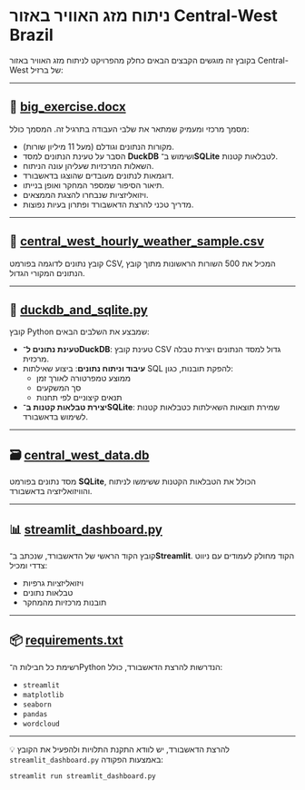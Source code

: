 # ניתוח מזג האוויר באזור Central-West Brazil

בקובץ זה מוגשים הקבצים הבאים כחלק מהפרויקט לניתוח מזג האוויר באזור Central-West של ברזיל:

---

## 📄 [big_exercise.docx](big_exercise.docx)  
מסמך מרכזי ומעמיק שמתאר את שלבי העבודה בתרגיל זה. המסמך כולל:

- מקורות הנתונים וגודלם (מעל 11 מיליון שורות).
- הסבר על טעינת הנתונים למסד **DuckDB** ושימוש ב־**SQLite** לטבלאות קטנות.
- השאלות המרכזיות שעליהן עונה הניתוח.
- דוגמאות לנתונים מעובדים שהוצגו בדאשבורד.
- תיאור הסיפור שמספר המחקר ואופן בנייתו.
- ויזואליזציות שנבחרו להצגת הממצאים.
- מדריך טכני להרצת הדאשבורד ופתרון בעיות נפוצות.

---

## 📁 [central_west_hourly_weather_sample.csv](central_west_hourly_weather_sample.csv)  
קובץ נתונים לדוגמה בפורמט CSV, המכיל את 500 השורות הראשונות מתוך קובץ הנתונים המקורי הגדול.

---

## 🐍 [duckdb_and_sqlite.py](duckdb_and_sqlite.py)  
קובץ Python שמבצע את השלבים הבאים:

- **טעינת נתונים ל־DuckDB**: טעינת קובץ CSV גדול למסד הנתונים ויצירת טבלה מרכזית.
- **עיבוד וניתוח נתונים**: ביצוע שאילתות SQL להפקת תובנות, כגון:
  - ממוצע טמפרטורה לאורך זמן  
  - סך המשקעים  
  - תנאים קיצוניים לפי תחנות
- **יצירת טבלאות קטנות ב־SQLite**: שמירת תוצאות השאילתות כטבלאות קטנות לשימוש בדאשבורד.

---

## 🗃 [central_west_data.db](central_west_data.db)  
מסד נתונים בפורמט **SQLite**, הכולל את הטבלאות הקטנות ששימשו לניתוח והוויזואליזציה בדאשבורד.

---

## 📊 [streamlit_dashboard.py](streamlit_dashboard.py)  
קובץ הקוד הראשי של הדאשבורד, שנכתב ב־**Streamlit**. הקוד מחולק לעמודים עם ניווט צדדי ומכיל:

- ויזואליזציות גרפיות
- טבלאות נתונים
- תובנות מרכזיות מהמחקר

---

## 📦 [requirements.txt](requirements.txt)  
רשימת כל חבילות ה־Python הנדרשות להרצת הדאשבורד, כולל:

- `streamlit`
- `matplotlib`
- `seaborn`
- `pandas`
- `wordcloud`

---

💡 להרצת הדאשבורד, יש לוודא התקנת התלויות ולהפעיל את הקובץ `streamlit_dashboard.py` באמצעות הפקודה:
```bash
streamlit run streamlit_dashboard.py
